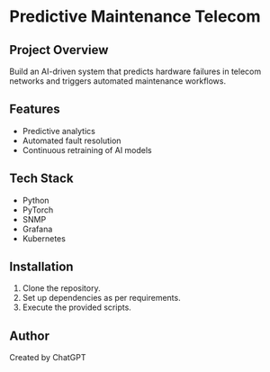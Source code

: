 # Predictive Maintenance Telecom

## Project Overview
Build an AI-driven system that predicts hardware failures in telecom networks and triggers automated maintenance workflows.

## Features
- Predictive analytics
- Automated fault resolution
- Continuous retraining of AI models

## Tech Stack
- Python
- PyTorch
- SNMP
- Grafana
- Kubernetes

## Installation
1. Clone the repository.
2. Set up dependencies as per requirements.
3. Execute the provided scripts.

## Author
Created by ChatGPT

